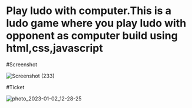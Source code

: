 # Play ludo with computer.This is a ludo game where you play ludo with opponent as computer build using html,css,javascript


#Screenshot


![Screenshot (233)](https://user-images.githubusercontent.com/71378462/215305247-8ea1c05f-9e8a-44ad-a1ae-a598785ce298.png)

#Ticket

![photo_2023-01-02_12-28-25](https://user-images.githubusercontent.com/71378462/215305259-086d83ca-237c-4641-80d8-7cd0d755f55b.jpg)

